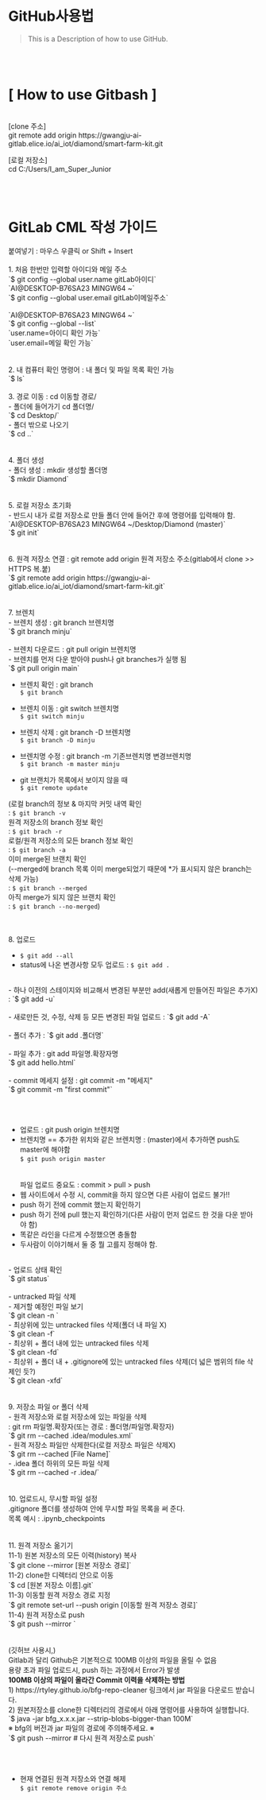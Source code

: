 # GitHub사용법
> This is a Description of how to use GitHub.

<br><br>
<h1>[ How to use Gitbash ]</h1><br>
[clone 주소]<br>
git remote add origin https://gwangju-ai-gitlab.elice.io/ai_iot/diamond/smart-farm-kit.git

[로컬 저장소]<br>
cd C:/Users/I_am_Super_Junior

<br><br>
<h1>GitLab CML 작성 가이드</h1>
붙여넣기 : 마우스 우클릭 or Shift + Insert<br>
<br>
1. 처음 한번만 입력할 아이디와 메일 주소<br>
`$ git config --global user.name gitLab아이디`<br>
`AI@DESKTOP-B76SA23 MINGW64 ~`<br> 
`$ git config --global user.email gitLab이메일주소`<br>
<br>
`AI@DESKTOP-B76SA23 MINGW64 ~`<br>
`$ git config --global --list`<br>
`user.name=아이디 확인 가능`<br>
`user.email=메일 확인 가능`<br>
<br><br>
2. 내 컴퓨터 확인 명령어 : 내 폴더 및 파일 목록 확인 가능<br>
`$ ls`
<br><br>
3. 경로 이동 : cd 이동할 경로/<br>
- 폴더에 들어가기 cd 폴더명/<br>
`$ cd Desktop/`<br>
- 폴더 밖으로 나오기<br>
`$ cd ..`<br>
<br><br>
4. 폴더 생성<br>
- 폴더 생성 : mkdir 생성할 폴더명<br>
`$ mkdir Diamond`<br>
<br><br>
5. 로컬 저장소 초기화<br>
- 반드시 내가 로컬 저장소로 만들 폴더 안에 들어간 후에 명령어를 입력해야 함.<br>
`AI@DESKTOP-B76SA23 MINGW64 ~/Desktop/Diamond (master)`<br>
`$ git init`<br>
<br><br>
6. 원격 저장소 연결 : git remote add origin 원격 저장소 주소(gitlab에서 clone >> HTTPS 복.붙)<br>
`$ git remote add origin https://gwangju-ai-gitlab.elice.io/ai_iot/diamond/smart-farm-kit.git`<br>
<br><br>
7. 브렌치<br>
- 브렌치 생성 : git branch 브렌치명<br>
`$ git branch minju`<br>
<br>
- 브렌치 다운로드 : git pull origin 브렌치명<br>
- 브렌치를 먼저 다운 받아야 push나 git branches가 실행 됨<br>
`$ git pull origin main`<br>

- 브렌치 확인 : git branch<br>
`$ git branch`<br>

- 브렌치 이동 : git switch 브렌치명<br>
`$ git switch minju`<br>

- 브렌치 삭제 : git branch -D 브렌치명<br>
`$ git branch -D minju`<br>

- 브렌치명 수정 : git branch -m 기존브렌치명 변경브렌치명<br>
`$ git branch -m master minju`<br>

- git 브랜치가 목록에서 보이지 않을 때<br>
`$ git remote update`<br>

(로컬 branch의 정보 & 마지막 커밋 내역 확인<br>
 : `$ git branch -v`<br>
원격 저장소의 branch 정보 확인 <br>
 : `$ git brach -r`<br>
로컬/원격 저장소의 모든 branch 정보 확인<br>
 : `$ git branch -a` <br>
이미 merge된 브랜치 확인<br>
(--merged에 branch 목록 이미 merge되었기 때문에 *가 표시되지 않은 branch는 삭제 가능)<br>
 : `$ git branch --merged`<br>
아직 merge가 되지 않은 브랜치 확인<br>
 : `$ git branch --no-merged`)<br>

 <br><br>
8. 업로드 <br>
- `$ git add --all`<br>
- status에 나온 변경사항 모두 업로드 : `$ git add .`<br>
<br>
- 하나 이전의 스테이지와 비교해서 변경된 부분만 add(새롭게 만들어진 파일은 추가X)<br>
 : `$ git add -u`<br>
<br>
- 새로만든 것, 수정, 삭제 등 모든 변경된 파일 업로드 : `$ git add -A`<br>
<br>
- 폴더 추가 : `$ git add .폴더명`<br>
<br>
- 파일 추가 : git add 파일명.확장자명<br>
`$ git add hello.html`<br>
<br>
- commit 메세지 설정 : git commit -m "메세지"<br>
`$ git commit -m "first commit"`<br>

<br><br>
- 업로드 : git push origin 브렌치명<br>
- 브렌치명 == 추가한 위치와 같은 브렌치명 : (master)에서 추가하면 push도 master에 해야함<br>
`$ git push origin master`<br>
<br><br>
파일 업로드 중요도 : commit > pull > push<br>
- 웹 사이트에서 수정 시, commit을 하지 않으면 다른 사람이 업로드 불가!!<br>
- push 하기 전에 commit 했는지 확인하기<br>
- push 하기 전에 pull 했는지 확인하기(다른 사람이 먼저 업로드 한 것을 다운 받아야 함)<br>
- 똑같은 라인을 다르게 수정했으면 충돌함<br>
- 두사람이 이야기해서 둘 중 뭘 고를지 정해야 함.<br>
<br>
- 업로드 상태 확인<br>
`$ git status`<br>
<br>
- untracked 파일 삭제<br>
- 제거할 예정인 파일 보기<br>
`$ git clean -n `<br>
- 최상위에 있는 untracked files 삭제(폴더 내 파일 X)<br>
`$ git clean -f`<br>
- 최상위 + 폴더 내에 있는 untracked files 삭제<br>
`$ git clean -fd`<br>
- 최상위 + 폴더 내 + .gitignore에 있는 untracked files 삭제(더 넓은 범위의 file 삭제인 듯?)<br>
`$ git clean -xfd`<br>
<br><br>
9. 저장소 파일 or 폴더 삭제<br>
- 원격 저장소와 로컬 저장소에 있는 파일을 삭제<br>
 : git rm 파일명.확장자(또는 경로 : 폴더명/파일명.확장자)<br>
`$ git rm --cached .idea/modules.xml`<br>
- 원격 저장소 파일만 삭제한다(로컬 저장소 파일은 삭제X)<br>
`$ git rm --cached [File Name]`<br>
- .idea 폴더 하위의 모든 파일 삭제 <br>
`$ git rm --cached -r .idea/`<br>
<br><br>
10. 업로드시, 무시할 파일 설정<br>
.gitignore 폴더를 생성하여 안에 무시할 파일 목록을 써 준다.<br>
목록 예시 : .ipynb_checkpoints<br>
<br><br>
11. 원격 저장소 옮기기<br>
11-1) 원본 저장소의 모든 이력(history) 복사 <br>
`$ git clone --mirror [원본 저장소 경로]`<br>
11-2) clone한 디렉터리 안으로 이동 <br>
`$ cd [원본 저장소 이름].git`<br>
11-3) 이동할 원격 저장소 경로 지정<br>
`$ git remote set-url --push origin [이동할 원격 저장소 경로]`<br>
11-4) 원격 저장소로 push<br>
`$ git push --mirror `<br>
<br><br>
(깃허브 사용시,)<br>
Gitlab과 달리 Github은 기본적으로 100MB 이상의 파일을 올릴 수 없음<br>
용량 초과 파일 업로드시, push 하는 과정에서 Error가 발생<br>
<b>100MB 이상의 파일이 올라간 Commit 이력을 삭제하는 방법</b><br>
1) https://rtyley.github.io/bfg-repo-cleaner 링크에서 jar 파일을 다운로드 받습니다.<br>
2) 원본저장소를 clone한 디렉터리의 경로에서 아래 명령어를 사용하여 실행합니다.<br>
`$ java -jar bfg_x.x.x.jar --strip-blobs-bigger-than 100M`<br>
※  bfg의 버전과 jar 파일의 경로에 주의해주세요. ※<br>
`$ git push --mirror # 다시 원격 저장소로 push`<br>

<br><br>
- 현재 연결된 원격 저장소와 연결 해제<br>
`$ git remote remove origin 주소`
